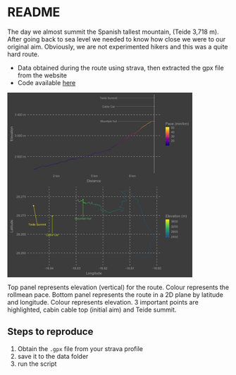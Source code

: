 # README

The day we almost summit the Spanish tallest mountain, (Teide 3,718 m). After going back to sea level we needed to know how close we were to our original aim. Obviously, we are not experimented hikers and this was a quite hard route.

* Data obtained during the route using strava, then extracted the gpx file from the website
* Code available [here](https://github.com/davidmasp/summit_strava)

<img align="middle" src="teide_path_to_summit.png" alt="Smiley face" height="420" width="420">

Top panel represents elevation (vertical) for the route. Colour represents the rollmean pace. Bottom panel represents the route in a 2D plane by latitude and longitude. Colour represents elevation. 3 important points are highlighted, cabin cable top (initial aim) and Teide summit.

## Steps to reproduce

1. Obtain the `.gpx` file from your strava profile
2. save it to the data folder
3. run the script
